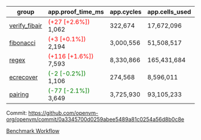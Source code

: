 | group | app.proof_time_ms | app.cycles | app.cells_used | leaf.proof_time_ms | leaf.cycles | leaf.cells_used |
| -- | -- | -- | -- | -- | -- | -- |
| [verify_fibair](https://github.com/openvm-org/openvm/blob/benchmark-results/benchmarks-pr/1904/verify_fibair-0a3345700d0259abee5489a81c0254a56d8b0c8e.md) |<span style='color: red'>(+27 [+2.6%])</span> 1,062 |  322,674 |  17,672,096 |- | - | - |
| [fibonacci](https://github.com/openvm-org/openvm/blob/benchmark-results/benchmarks-pr/1904/fibonacci-0a3345700d0259abee5489a81c0254a56d8b0c8e.md) |<span style='color: red'>(+3 [+0.1%])</span> 2,194 |  3,000,556 |  51,508,517 |- | - | - |
| [regex](https://github.com/openvm-org/openvm/blob/benchmark-results/benchmarks-pr/1904/regex-0a3345700d0259abee5489a81c0254a56d8b0c8e.md) |<span style='color: red'>(+116 [+1.6%])</span> 7,593 |  8,330,866 |  165,431,684 |- | - | - |
| [ecrecover](https://github.com/openvm-org/openvm/blob/benchmark-results/benchmarks-pr/1904/ecrecover-0a3345700d0259abee5489a81c0254a56d8b0c8e.md) |<span style='color: green'>(-2 [-0.2%])</span> 1,106 |  274,568 |  8,596,011 |- | - | - |
| [pairing](https://github.com/openvm-org/openvm/blob/benchmark-results/benchmarks-pr/1904/pairing-0a3345700d0259abee5489a81c0254a56d8b0c8e.md) |<span style='color: green'>(-77 [-2.1%])</span> 3,649 |  3,725,930 |  93,105,233 |- | - | - |


Commit: https://github.com/openvm-org/openvm/commit/0a3345700d0259abee5489a81c0254a56d8b0c8e

[Benchmark Workflow](https://github.com/openvm-org/openvm/actions/runs/16530411131)
